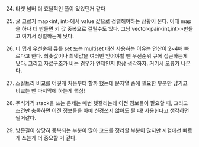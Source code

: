 24. 타겟 넘버
더 효율적인 풀이 있었던거 같다

25. 귤 고르기
map<int, int>에서 value 값으로 정렬해야하는 상황이 온다. 이때 map을 하나 더 만들면 키 값 중복으로 걸릴수도 있다. 그냥 vector<pair<int,int>>만들고 여기서 정렬하는게 낫다.

27. 더 맵게
우선순위 큐를 set 또는 multiset 대신 사용하는 이유는 연산이 2~4배 빠르다고 한다. 최솟값이나 최댓값을 여러번 얻어야할 땐 우선순위 큐에 접근하는게 낫다.
그리고 자료구조가 비는 경우가 언제인지 항상 생각하자. 거기서 오류가 나온다.

30. 스킬트리
비교를 어떻게 처음부터 할까 했는데 문자열 중에 필요한 부분만 남기고 비교는 맨 마지막에 하는게 핵심!

31. 주식가격
stack을 쓰는 문제는 매번 헷갈리는데 이전 정보들이 필요할 때, 그리고 조건만 충족하면 이전 정보들을 아예 신경쓰지 않아도 될 때! 사용한다고 생각하면 될거같다.

32. 방문길이
상당히 중복되는 부분이 많아 코드를 정리할 부분이 많지만 시험에선 빠르게 쓰는게 더 중요할 거 같다.